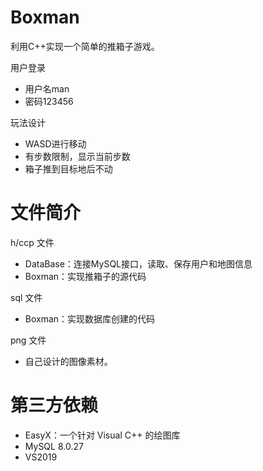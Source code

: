 # Boxman

利用C++实现一个简单的推箱子游戏。

用户登录

- 用户名man
- 密码123456

玩法设计

- WASD进行移动
- 有步数限制，显示当前步数
- 箱子推到目标地后不动

# 文件简介

h/ccp 文件

- DataBase：连接MySQL接口，读取、保存用户和地图信息
- Boxman：实现推箱子的源代码

sql 文件

- Boxman：实现数据库创建的代码

png 文件

- 自己设计的图像素材。

# 第三方依赖

- EasyX：一个针对 Visual C++ 的绘图库
- MySQL 8.0.27
- VS2019
